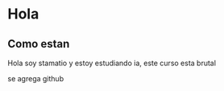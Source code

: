 # Hola 

## Como estan 

Hola soy stamatio y estoy estudiando ia,  este curso esta brutal

se agrega github
